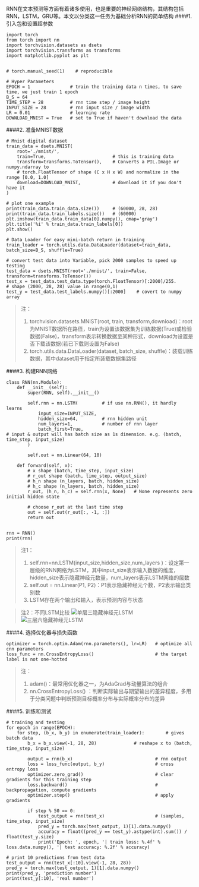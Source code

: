 RNN在文本预测等方面有着诸多使用，也是重要的神经网络结构，其结构包括RNN，LSTM，GRU等。本文以分类这一任务为基础分析RNN的简单结构
####1. 引入包和设置超参数
~~~
import torch
from torch import nn
import torchvision.datasets as dsets
import torchvision.transforms as transforms
import matplotlib.pyplot as plt


# torch.manual_seed(1)    # reproducible

# Hyper Parameters
EPOCH = 1               # train the training data n times, to save time, we just train 1 epoch
B_S = 64
TIME_STEP = 28          # rnn time step / image height
INPUT_SIZE = 28         # rnn input size / image width
LR = 0.01               # learning rate
DOWNLOAD_MNIST = True   # set to True if haven't download the data
~~~
####2. 准备MNIST数据
~~~
# Mnist digital dataset
train_data = dsets.MNIST(
    root='./mnist/',
    train=True,                         # this is training data
    transform=transforms.ToTensor(),    # Converts a PIL.Image or numpy.ndarray to
    # torch.FloatTensor of shape (C x H x W) and normalize in the range [0.0, 1.0]
    download=DOWNLOAD_MNIST,            # download it if you don't have it
)

# plot one example
print(train_data.train_data.size())     # (60000, 28, 28)
print(train_data.train_labels.size())   # (60000)
plt.imshow(train_data.train_data[0].numpy(), cmap='gray')
plt.title('%i' % train_data.train_labels[0])
plt.show()

# Data Loader for easy mini-batch return in training
train_loader = torch.utils.data.DataLoader(dataset=train_data, batch_size=B_S, shuffle=True)

# convert test data into Variable, pick 2000 samples to speed up testing
test_data = dsets.MNIST(root='./mnist/', train=False, transform=transforms.ToTensor())
test_x = test_data.test_data.type(torch.FloatTensor)[:2000]/255.   
# shape (2000, 28, 28) value in range(0,1)
test_y = test_data.test_labels.numpy()[:2000]    # covert to numpy array
~~~
>注：
>1. torchvision.datasets.MNIST(root, train, transform,download)：root为MNIST数据所在路径，train为设置该数据集为训练数据(True)或检验数据(False)，transform表示转换数据至某种形式，download为设置是否下载该数据(若已下载则设置为False)
>2. torch.utils.data.DataLoader(dataset, batch_size, shuffle)：装载训练数据，其中dataset用于指定所装载数据集路径

####3. 构建RNN网络
~~~
class RNN(nn.Module):
    def __init__(self):
        super(RNN, self).__init__()

        self.rnn = nn.LSTM(         # if use nn.RNN(), it hardly learns
            input_size=INPUT_SIZE,
            hidden_size=64,         # rnn hidden unit
            num_layers=1,           # number of rnn layer
            batch_first=True,       
# input & output will has batch size as 1s dimension. e.g. (batch, time_step, input_size)
        )

        self.out = nn.Linear(64, 10)

    def forward(self, x):
        # x shape (batch, time_step, input_size)
        # r_out shape (batch, time_step, output_size)
        # h_n shape (n_layers, batch, hidden_size)
        # h_c shape (n_layers, batch, hidden_size)
        r_out, (h_n, h_c) = self.rnn(x, None)   # None represents zero initial hidden state

        # choose r_out at the last time step
        out = self.out(r_out[:, -1, :])
        return out


rnn = RNN()
print(rnn)
~~~
>注1：
>1. self.rnn=nn.LSTM(input_size,hidden_size,num_layers )：设定第一层级的RNN网络为LSTM，其中input_size表示输入数据的维度，hidden_size表示隐藏神经元数量，num_layers表示LSTM网络的层数
>2. self.out = nn.Linear(P1, P2)：P1表示隐藏神经元个数，P2表示输出类别数
>3. LSTM存在两个输出和输入，表示预测内容与状态


>注2：不同LSTM比较
>![单层三隐藏神经元LSTM](https://upload-images.jianshu.io/upload_images/3065026-b6007d2798a66bde.png?imageMogr2/auto-orient/strip%7CimageView2/2/w/1240)
>![三层六隐藏神经元LSTM](https://upload-images.jianshu.io/upload_images/3065026-a322dbfc1676ab0a.png?imageMogr2/auto-orient/strip%7CimageView2/2/w/1240)


####4. 选择优化器与损失函数
~~~
optimizer = torch.optim.Adam(rnn.parameters(), lr=LR)   # optimize all cnn parameters
loss_func = nn.CrossEntropyLoss()                       # the target label is not one-hotted
~~~
>注：
>1. adam()：最常用优化器之一，为AdaGrad与动量算法的组合
>2. nn.CrossEntropyLoss() ：判断实际输出与期望输出的差异程度，多用于分类问题中判断预测目标概率分布与实际概率分布的差异


####5. 训练和测试
~~~
# training and testing
for epoch in range(EPOCH):
    for step, (b_x, b_y) in enumerate(train_loader):        # gives batch data
        b_x = b_x.view(-1, 28, 28)              # reshape x to (batch, time_step, input_size)

        output = rnn(b_x)                               # rnn output
        loss = loss_func(output, b_y)                   # cross entropy loss
        optimizer.zero_grad()                           # clear gradients for this training step
        loss.backward()                                 # backpropagation, compute gradients
        optimizer.step()                                # apply gradients

        if step % 50 == 0:
            test_output = rnn(test_x)                   # (samples, time_step, input_size)
            pred_y = torch.max(test_output, 1)[1].data.numpy()
            accuracy = float((pred_y == test_y).astype(int).sum()) / float(test_y.size)
            print('Epoch: ', epoch, '| train loss: %.4f' % loss.data.numpy(), '| test accuracy: %.2f' % accuracy)

# print 10 predictions from test data
test_output = rnn(test_x[:10].view(-1, 28, 28))
pred_y = torch.max(test_output, 1)[1].data.numpy()
print(pred_y, 'prediction number')
print(test_y[:10], 'real number')
~~~
